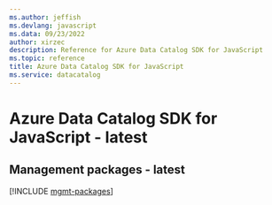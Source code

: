 ```yaml
---
ms.author: jeffish
ms.devlang: javascript
ms.data: 09/23/2022
author: xirzec
description: Reference for Azure Data Catalog SDK for JavaScript
ms.topic: reference
title: Azure Data Catalog SDK for JavaScript
ms.service: datacatalog
---
```

# Azure Data Catalog SDK for JavaScript - latest

## Management packages - latest
[!INCLUDE [mgmt-packages](data-catalog-mgmt-index.md)]